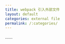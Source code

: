 ```yaml
---
title: webpack 引入外部文件
layout: default
categories: external file
permalink: /:categories/
---
```

......